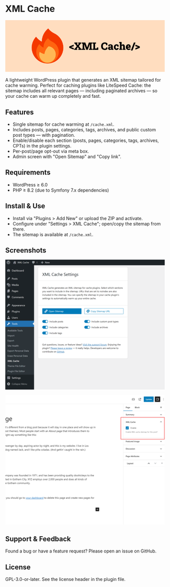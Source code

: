 # XML Cache

![XML Cache banner](./svn/assets/banner-772x250.png)

A lightweight WordPress plugin that generates an XML sitemap tailored for cache warming. Perfect for caching plugins like LiteSpeed Cache: the sitemap includes all relevant pages — including paginated archives — so your cache can warm up completely and fast.

## Features
- Single sitemap for cache warming at `/cache.xml`.
- Includes posts, pages, categories, tags, archives, and public custom post types — with pagination.
- Enable/disable each section (posts, pages, categories, tags, archives, CPTs) in the plugin settings.
- Per-post/page opt-out via meta box.
- Admin screen with "Open Sitemap" and "Copy link".

## Requirements
- WordPress ≥ 6.0
- PHP ≥ 8.2 (due to Symfony 7.x dependencies)

## Install & Use
- Install via "Plugins > Add New" or upload the ZIP and activate.
- Configure under "Settings > XML Cache"; open/copy the sitemap from there.
- The sitemap is available at `/cache.xml`.

## Screenshots

![Settings screen](./svn/assets/screenshot-1.png)

![Post meta box](./svn/assets/screenshot-2.png)

## Support & Feedback
Found a bug or have a feature request? Please open an issue on GitHub.

## License
GPL-3.0-or-later. See the license header in the plugin file.